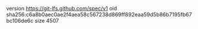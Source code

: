 version https://git-lfs.github.com/spec/v1
oid sha256:c6a8b0aec0ae2f4aea58c567238d869ff892eaa59d5b86b7195fb67bc106de6c
size 4507
